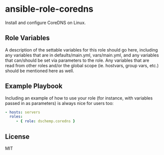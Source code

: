 # ansible-role-coredns

Install and configure CoreDNS on Linux.

## Role Variables

A description of the settable variables for this role should go here, including any variables that are in defaults/main.yml, vars/main.yml, and any variables that can/should be set via parameters to the role. Any variables that are read from other roles and/or the global scope (ie. hostvars, group vars, etc.) should be mentioned here as well.

## Example Playbook

Including an example of how to use your role (for instance, with variables passed in as parameters) is always nice for users too:

```yaml
- hosts: servers
  roles:
     - { role: dschemp.coredns }
```

## License

MIT
